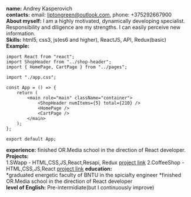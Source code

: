 **name:** Andrey Kasperovich  
**contacts:** email: liptongreen@outlook.com, phone: +375292667900  
**About myself:** I am a highly motivated, dynamically developing specialist. Responsibility and diligence are my strengths. I can easily perceive new information.  
**Skills:** html5, css3, js(es6 and higher), ReactJS, API, Redux(basic)  
**Example:**   
```  
import React from "react";
import ShopHeader from "../shop-header";
import { HomePage, CartPage } from "../pages";

import "./app.css";

const App = () => {
    return (
        <main role="main" className="container">
            <ShopHeader numItems={5} total={210} />
            <HomePage />
            <CartPage />
        </main>
    );
};

export default App;
```
**experience:** finished OR.Media school in the direction of React developer.  
**Projects:**   
1.SWapp - HTML,CSS,JS,React,Resapi, Redux [project link](https://github.com/liptongreen/ReactJS/blob/homework9)
2.CoffeeShop - HTML,CSS,JS,React [project link](https://github.com/liptongreen/DiplomReactApp/tree/diplom_v0.2)
**education:**   
*graduated energetic faculty of BNTU in the spicialty engineer
*finished OR.Media school in the direction of React developer  
**level of English:** Pre-intermidiate(but I continuously improve)  
